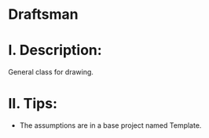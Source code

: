 # Draftsman

# I. Description:
General class for drawing.

# II. Tips:
- The assumptions are in a base project named Template.
